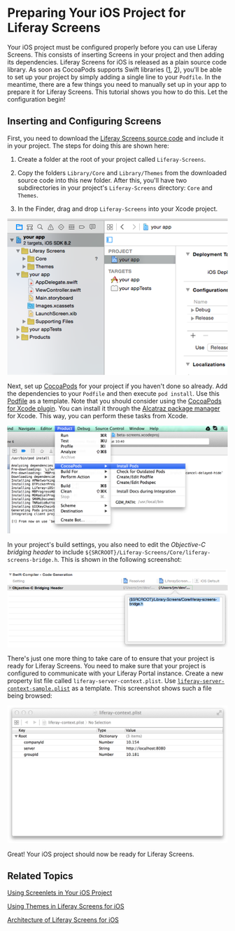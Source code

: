 # Preparing Your iOS Project for Liferay Screens [](id=preparing-your-ios-project-for-liferay-screens)

Your iOS project must be configured properly before you can use Liferay Screens. 
This consists of inserting Screens in your project and then adding its 
dependencies. Liferay Screens for iOS is released as a plain source code 
library. As soon as CocoaPods supports Swift libraries ([1](https://github.com/CocoaPods/CocoaPods/pull/2222), [2](https://github.com/CocoaPods/CocoaPods/issues/2272)), 
you'll be able to set up your project by simply adding a single line to your 
`Podfile`. In the meantime, there are a few things you need to manually set up 
in your app to prepare it for Liferay Screens. This tutorial shows you how to do 
this. Let the configuration begin! 

## Inserting and Configuring Screens [](id=inserting-and-configuring-screens)

First, you need to download the [Liferay Screens source code](https://github.com/liferay/liferay-screens/releases) 
and include it in your project. The steps for doing this are shown here: 

1. Create a folder at the root of your project called `Liferay-Screens`.

2. Copy the folders `Library/Core` and `Library/Themes` from the downloaded 
   source code into this new folder. After this, you'll have two subdirectories 
   in your project's `Liferay-Screens` directory: `Core` and `Themes`.
   
3. In the Finder, drag and drop `Liferay-Screens` into your Xcode project.

![Figure 1: This Xcode project includes Liferay Screens.](../../images/screens-ios-project-setup.png)

Next, set up [CocoaPods](http://cocoapods.org) for your project if you haven't 
done so already. Add the dependencies to your `Podfile` and then execute 
`pod install`. Use this [Podfile](https://github.com/liferay/liferay-screens/tree/master/ios/Library/Podfile) 
as a template. Note that you should consider using the 
[CocoaPods for Xcode plugin](https://github.com/kattrali/cocoapods-xcode-plugin). 
You can install it through the [Alcatraz package manager](http://alcatraz.io/) 
for Xcode. This way, you can perform these tasks from Xcode. 

![Figure 2: The CocoaPods for Xcode plugin.](../../images/screens-ios-xcode-cocoapods.png)

In your project's build settings, you also need to edit the 
*Objective-C bridging header* to include 
`${SRCROOT}/Liferay-Screens/Core/liferay-screens-bridge.h`. This is shown in 
the following screenshot:

![Figure 3: The Objective-C bridging header.](../../images/screens-ios-project-header.png)

There's just one more thing to take care of to ensure that your project is ready 
for Liferay Screens. You need to make sure that your project is configured to 
communicate with your Liferay Portal instance. Create a new property list file 
called `liferay-server-context.plist`. Use [`liferay-server-context-sample.plist`](https://github.com/liferay/liferay-screens/blob/master/ios/Framework/Core/Resources/liferay-server-context-sample.plist) 
as a template. This screenshot shows such a file being browsed:

![Figure 4: The `liferay-context.plist` file.](../../images/screens-ios-liferay-context.png)

Great! Your iOS project should now be ready for Liferay Screens. 

## Related Topics [](id=related-topics)

[Using Screenlets in Your iOS Project](/tutorials/-/knowledge_base/6-2/using-screenlets-in-your-ios-project)

[Using Themes in Liferay Screens for iOS](/tutorials/-/knowledge_base/6-2/using-themes-in-liferay-screens-for-ios)

[Architecture of Liferay Screens for iOS](/tutorials/-/knowledge_base/6-2/architecture-of-liferay-screens-for-ios)
